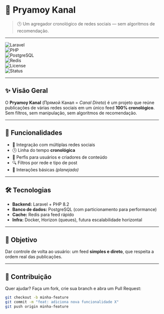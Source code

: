 # 📡 Pryamoy Kanal  

> 🕒 Um agregador cronológico de redes sociais — sem algoritmos de recomendação.  

---

![Laravel](https://img.shields.io/badge/Laravel-12.x-red?logo=laravel)  
![PHP](https://img.shields.io/badge/PHP-8.2-blue?logo=php)  
![PostgreSQL](https://img.shields.io/badge/Database-PostgreSQL-336791?logo=postgresql)  
![Redis](https://img.shields.io/badge/Cache-Redis-red?logo=redis)  
![License](https://img.shields.io/badge/license-MIT-green)  
![Status](https://img.shields.io/badge/status-Em%20desenvolvimento-yellow)  

---

## ✨ Visão Geral

O **Pryamoy Kanal** (Прямой Канал = *Canal Direto*) é um projeto que reúne publicações de várias redes sociais em um único feed **100% cronológico**.  
Sem filtros, sem manipulação, sem algoritmos de recomendação.  

---

## 🚀 Funcionalidades

- 🔗 Integração com múltiplas redes sociais  
- 🕒 Linha do tempo **cronológica**  
- 👤 Perfis para usuários e criadores de conteúdo  
- 🔍 Filtros por rede e tipo de post  
- 💬 Interações básicas *(planejado)*  

---

## 🛠️ Tecnologias

- **Backend:** Laravel + PHP 8.2  
- **Banco de dados:** PostgreSQL (com particionamento para performance)  
- **Cache:** Redis para feed rápido  
- **Infra:** Docker, Horizon (queues), futura escalabilidade horizontal  

---

## 📌 Objetivo

Dar controle de volta ao usuário: um feed **simples e direto**, que respeita a ordem real das publicações.  

---

## 🤝 Contribuição

Quer ajudar? Faça um fork, crie sua branch e abra um Pull Request:  

```bash
git checkout -b minha-feature
git commit -m "feat: adiciona nova funcionalidade X"
git push origin minha-feature
